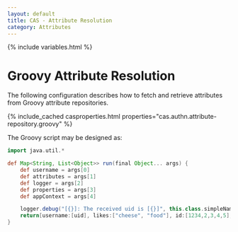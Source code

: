 ```yaml
---
layout: default
title: CAS - Attribute Resolution
category: Attributes
---
```


{% include variables.html %}

# Groovy Attribute Resolution
     
The following configuration describes how to fetch and retrieve attributes from Groovy attribute repositories.

{% include_cached casproperties.html properties="cas.authn.attribute-repository.groovy" %}

The Groovy script may be designed as:

```groovy
import java.util.*

def Map<String, List<Object>> run(final Object... args) {
    def username = args[0]
    def attributes = args[1]
    def logger = args[2]
    def properties = args[3]
    def appContext = args[4]

    logger.debug("[{}]: The received uid is [{}]", this.class.simpleName, uid)
    return[username:[uid], likes:["cheese", "food"], id:[1234,2,3,4,5], another:"attribute"]
}
```
